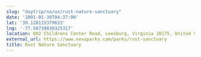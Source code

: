 ```yaml
---
slug: "daytrip/na/us/rust-nature-sanctuary"
date: '2001-01-30T04:37:00'
lat: '39.120115379633'
lng: '-77.58739830325317'
location: 802 Childrens Center Road, Leesburg, Virginia 20175, United States
external_url: https://www.novaparks.com/parks/rust-sanctuary
title: Rust Nature Sanctuary
---
```



